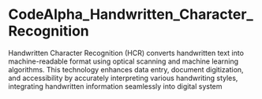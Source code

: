 # CodeAlpha_Handwritten_Character_Recognition
Handwritten Character Recognition (HCR) converts handwritten text into machine-readable format using optical scanning and machine learning algorithms. This technology enhances data entry, document digitization, and accessibility by accurately interpreting various handwriting styles, integrating handwritten information seamlessly into digital system
